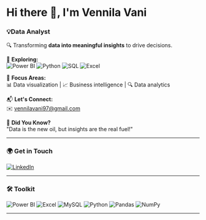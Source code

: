 # Hi there 👋, I'm Vennila Vani  
### 💡Data Analyst  

🔍 Transforming **data into meaningful insights** to drive decisions.  

📖 **Exploring:**  
![Power BI](https://img.shields.io/badge/-PowerBI-F2C811?style=flat&logo=power-bi&logoColor=black) 
![Python](https://img.shields.io/badge/-Python-3776AB?style=flat&logo=python&logoColor=yellow) 
![SQL](https://img.shields.io/badge/-SQL-CC2927?style=flat&logo=microsoft-sql-server&logoColor=white) 
![Excel](https://img.shields.io/badge/-Excel-217346?style=flat&logo=microsoft-excel&logoColor=white)  

📌 **Focus Areas:**  
📊 Data visualization | 📈 Business intelligence | 🔍 Data analytics  

📬 **Let's Connect:**  
✉️ vennilavani97@gmail.com  

🌟 **Did You Know?**  
"Data is the new oil, but insights are the real fuel!"  

---

### 🌍 Get in Touch  
[![LinkedIn](https://img.shields.io/badge/LinkedIn-vennila--vani-blue?style=for-the-badge&logo=linkedin)](https://www.linkedin.com/in/vennila-vani-marcus/)  

---

### 🛠️ Toolkit  
![Power BI](https://img.shields.io/badge/PowerBI-F2C811?style=for-the-badge&logo=powerbi&logoColor=black) 
![Excel](https://img.shields.io/badge/Excel-217346?style=for-the-badge&logo=microsoft-excel&logoColor=white) 
![MySQL](https://img.shields.io/badge/MySQL-005C84?style=for-the-badge&logo=mysql&logoColor=white) 
![Python](https://img.shields.io/badge/Python-3776AB?style=for-the-badge&logo=python&logoColor=yellow) 
![Pandas](https://img.shields.io/badge/Pandas-150458?style=for-the-badge&logo=pandas&logoColor=white) 
![NumPy](https://img.shields.io/badge/NumPy-013243?style=for-the-badge&logo=numpy&logoColor=white)  

---
